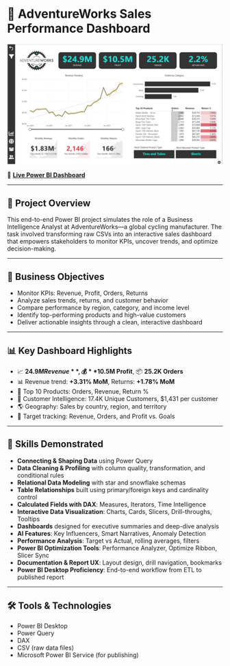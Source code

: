 # 🚴 AdventureWorks Sales Performance Dashboard

![Sample Dashboard Preview](./images/Dashboard_Overview.png)

🔗 **[Live Power BI Dashboard](https://app.powerbi.com/view?r=eyJrIjoiYjZmZjQwMzAtMzlkOC00MWE0LTk2MGEtMDkwMjMxYTNjYjk0IiwidCI6ImM2ZTU0OWIzLTVmNDUtNDAzMi1hYWU5LWQ0MjQ0ZGM1YjJjNCJ9&pageName=ReportSection)**

---

## 📘 Project Overview
This end-to-end Power BI project simulates the role of a Business Intelligence Analyst at AdventureWorks—a global cycling manufacturer. The task involved transforming raw CSVs into an interactive sales dashboard that empowers stakeholders to monitor KPIs, uncover trends, and optimize decision-making.

---

## 🎯 Business Objectives
- Monitor KPIs: Revenue, Profit, Orders, Returns
- Analyze sales trends, returns, and customer behavior
- Compare performance by region, category, and income level
- Identify top-performing products and high-value customers
- Deliver actionable insights through a clean, interactive dashboard

---

## 📊 Key Dashboard Highlights
- 📈 **$24.9M Revenue**, 💰 **$10.5M Profit**, 📦 **25.2K Orders**
- 📊 Revenue trend: **+3.31% MoM**, Returns: **+1.78% MoM**
- 🧢 Top 10 Products: Orders, Revenue, Return %
- 👥 Customer Intelligence: 17.4K Unique Customers, $1,431 per customer
- 🌎 Geography: Sales by country, region, and territory
- 🎯 Target tracking: Revenue, Orders, and Profit vs. Goals

---

## 🔧 Skills Demonstrated

- **Connecting & Shaping Data** using Power Query
- **Data Cleaning & Profiling** with column quality, transformation, and conditional rules
- **Relational Data Modeling** with star and snowflake schemas
- **Table Relationships** built using primary/foreign keys and cardinality control
- **Calculated Fields with DAX**: Measures, Iterators, Time Intelligence
- **Interactive Data Visualization**: Charts, Cards, Slicers, Drill-throughs, Tooltips
- **Dashboards** designed for executive summaries and deep-dive analysis
- **AI Features**: Key Influencers, Smart Narratives, Anomaly Detection
- **Performance Analysis**: Target vs Actual, rolling averages, filters
- **Power BI Optimization Tools**: Performance Analyzer, Optimize Ribbon, Slicer Sync
- **Documentation & Report UX**: Layout design, drill navigation, bookmarks
- **Power BI Desktop Proficiency**: End-to-end workflow from ETL to published report

---

## 🛠️ Tools & Technologies
- Power BI Desktop  
- Power Query  
- DAX  
- CSV (raw data files)  
- Microsoft Power BI Service (for publishing)


